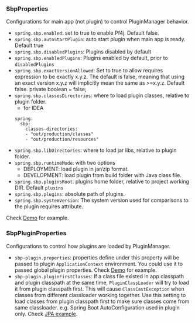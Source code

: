 ### SbpProperties

Configurations for main app (not plugin) to control PluginManager behavior.

* `spring.sbp.enabled`: set to true to enable Pf4j. Default false.
* `spring.sbp.autoStartPlugin`: auto start plugin when main app is ready. Default true
* `spring.sbp.disabledPlugins`: Plugins disabled by default 
* `spring.sbp.enabledPlugins`: Plugins enabled by default, prior to `disabledPlugins`
* `spring.sbp.exactVersionAllowed`: Set to true to allow requires expression to be exactly x.y.z. The default is
false, meaning that using an exact version x.y.z will implicitly mean the
same as >=x.y.z. Default false.
private boolean  = false;
* `spring.sbp.classesDirectories`: where to load plugin classes, relative to plugin folder.
    * for IDEA
    ```
    spring:
      sbp:
        classes-directories:
        - "out/production/classes"
        - "out/production/resources"
    ```
* `spring.sbp.libDirectories`: where to load jar libs, relative to plugin folder.
* `spring.sbp.runtimeMode`: with two options
    * DEPLOYMENT: load plugin in jar/zip format.
    * DEVELOPMENT: load plugin from build folder with Java class file.
* `spring.sbp.pluginsRoot`: plugins home folder, relative to project working DIR. 
Default `plusins`
* `spring.sbp.plugins`: absolute path of plugins.
* `spring.sbp.systemVersion`: The system version used for comparisons to the plugin requires attribute.

Check [Demo](../demo-app/src/main/resources/application.yml) for example. 

### SbpPluginProperties

Configurations to control how plugins are loaded by PluginManager.

* `sbp-plugin.properties`: properties define under this property will be passed to
plugin `ApplicationContext` environment. You could use it to passed global plugin
properties. Check [Demo](../demo-app/src/main/resources/application.yml) for example.
* `sbp-plugin.pluginFirstClasses`: If a class file existed in app classpath and 
plugin classpath at the same time, `PluginClassLoader` will try to load it
from plugin classpath first. This will cause `ClassCastException` when classes from
different classloader working together. Use this setting to load classes from 
plugin classpath first to make sure classes come from same classloader. 
e.g. Spring Boot AutoConfiguration used in plugin only. Check 
[JPA example](../plugins/demo-plugin-library/src/main/resources/application.yml).
